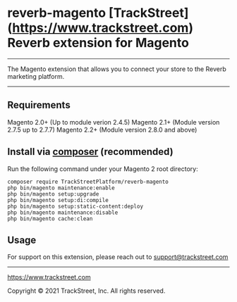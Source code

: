# reverb-magento [TrackStreet] (https://www.trackstreet.com) Reverb extension for Magento

---

The Magento extension that allows you to connect your store to the Reverb marketing platform.

---

## Requirements
Magento 2.0+ (Up to module verion 2.4.5)
Magento 2.1+ (Module version 2.7.5 up to 2.7.7)
Magento 2.2+ (Module version 2.8.0 and above)

## Install via [composer](https://getcomposer.org/download/) (recommended)
Run the following command under your Magento 2 root directory:

```
composer require TrackStreetPlatform/reverb-magento
php bin/magento maintenance:enable
php bin/magento setup:upgrade
php bin/magento setup:di:compile
php bin/magento setup:static-content:deploy
php bin/magento maintenance:disable
php bin/magento cache:clean
```

## Usage

For support on this extension, please reach out to support@trackstreet.com


---

https://www.trackstreet.com

Copyright © 2021 TrackStreet, Inc. All rights reserved.